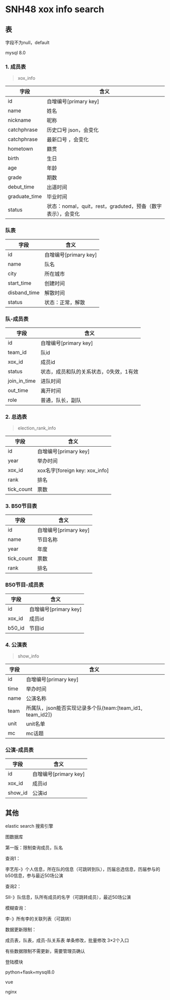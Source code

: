 # SNH48 xox info search

## 表

字段不为null，default

mysql 8.0

### 1. 成员表 

> xox_info

|字段|含义|
|----|----|
|id|自增编号[primary key]|
|name|姓名|
|nickname|昵称|
|catchphrase|历史口号 json，会变化|
|catchphrase|最新口号 ，会变化|
|hometown|籍贯|
|birth|生日|
|age|年龄|
|grade|期数|
|debut_time|出道时间|
|graduate_time|毕业时间|
|status|状态：nomal，quit，rest，graduted，预备（数字表示），会变化|


### 队表

|字段|含义|
|----|----|
|id|自增编号[primary key]|
|name|队名|
|city|所在城市|
|start_time|创建时间|
|disband_time|解散时间|
|status|状态：正常，解散|


### 队-成员表

|字段|含义|
|----|----|
|id|自增编号[primary key]|
|team_id|队id|
|xox_id|成员id|
|status|状态，成员和队的关系状态，0失效，1有效|
|join_in_time|进队时间|
|out_time|离开时间|
|role|普通，队长，副队|


### 2. 总选表 

> election_rank_info

|字段|含义|
|----|----|
|id|自增编号[primary key]|
|year|举办时间|
|xox_id|xox名字[foreign key: xox_info]|
|rank|排名|
|tick_count|票数|

### 3. B50节目表

|字段|含义|
|----|----|
|id|自增编号[primary key]|
|name|节目名称|
|year|年度|
|tick_count|票数|
|rank|排名|

### B50节目-成员表

|字段|含义|
|----|----|
|id|自增编号[primary key]|
|xox_id|成员id|
|b50_id|节目id|


### 4. 公演表

> show_info

|字段|含义|
|----|----|
|id|自增编号[primary key]|
|time|举办时间|
|name|公演名称|
|team|所属队，json能否实现记录多个队{team:[team_id1, team_id2]}|
|unit|unit名单|
|mc|mc话题|


### 公演-成员表

|字段|含义|
|----|----|
|id|自增编号[primary key]|
|xox_id|成员id|
|show_id|公演id|

## 其他


elastic search 搜索引擎

图数据库

第一版：限制查询成员，队名


查询1：

李艺彤-》个人信息，所在队的信息（可跳转到队），历届总选信息，历届参与的b50信息，参与最近50场公演

查询2：

SII-》队信息，队所有成员的名字（可跳转成员），最近50场公演

模糊查询：

李-》所有李的关联列表（可跳转）


数据更新限制：

成员表，队表，成员-队关系表  单条修改，批量修改 3×2个入口

有些数据限制不需更新，需要管理员确认


登陆模块



python+flask+mysql8.0

vue

nginx


